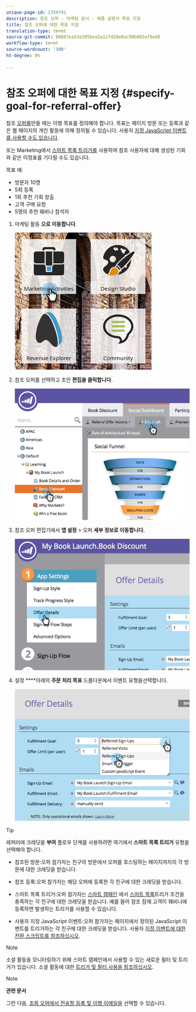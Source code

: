 ```yaml
---
unique-page-id: 2359791
description: 참조 오퍼 - 마케팅 문서 - 제품 설명서 목표 지정
title: 참조 오퍼에 대한 목표 지정
translation-type: tm+mt
source-git-commit: 00887ea53e395bea3a11fd28e0ac98b085ef6ed8
workflow-type: tm+mt
source-wordcount: '300'
ht-degree: 0%

---
```



# 참조 오퍼에 대한 목표 지정 {#specify-goal-for-referral-offer}

참조 [오퍼를](create-a-referral-offer.md)만들 때는 이행 목표를 정의해야 합니다. 목표는 페이지 방문 또는 등록과 같은 웹 페이지의 개인 활동에 의해 정의될 수 있습니다. 사용자 [지정 JavaScript 이벤트를 사용할 수도 있습니다](../../../../product-docs/demand-generation/social/social-functions/conversion-script-for-custom-events.md).

또는 Marketing에서 [스마트 목록 트리거를](specify-goal-for-referral-offer.md) 사용하여 참조 사용자에 대해 생성된 기회와 같은 이정표를 기다릴 수도 있습니다.

목표 예:

* 방문자 10명
* 5회 등록
* 1회 추천 기회 창출
* 고객 구매 요청
* 5명의 추천 웨비나 참석자

1. 마케팅 활동 **으로 이동합니다**.

   ![](assets/ma.png)

1. 참조 오퍼를 선택하고 초안 **편집을 클릭합니다.**

   ![](assets/image2014-9-19-15-3a6-3a35.png)

1. 참조 오퍼 편집기에서 **앱 설정** > 오퍼 **세부 정보로 이동합니다.**

   ![](assets/image2014-9-19-15-3a6-3a44.png)

1. 설정 ****&#x200B;아래의 **주문 처리 목표** 드롭다운에서 이벤트 유형을선택합니다.

   ![](assets/image2014-9-19-15-3a6-3a56.png)

>[!TIP]
>
>레퍼러에 크레딧을 **부여** 플로우 단계를 사용하려면 여기에서 **스마트 목록 트리거** 유형을 선택해야 합니다.

* 참조된 방문:오퍼 참가자는 친구의 방문에서 오퍼를 호스팅하는 페이지까지의 각 방문에 대한 크레딧을 받습니다.
* 참조 등록:오퍼 참가자는 해당 오퍼에 등록한 각 친구에 대한 크레딧을 받습니다.
* 스마트 목록 트리거:오퍼 참가자는 [스마트 캠페인](../../../../product-docs/core-marketo-concepts/smart-lists-and-static-lists/understanding-smart-lists.md) 에서 [스마트 목록](http://docs.marketo.com/display/docs/smart+campaigns)트리거 조건을 충족하는 각 친구에 대한 크레딧을 받습니다. 예를 들어 참조 잠재 고객이 웨비나에 등록하면 발생하는 트리거를 사용할 수 있습니다.

* 사용자 지정 JavaScript 이벤트:오퍼 참가자는 페이지에서 정의된 JavaScript 이벤트를 트리거하는 각 친구에 대한 크레딧을 받습니다. 사용자 [지정 이벤트에 대한 전환 스크립트를 참조하십시오](../../../../product-docs/demand-generation/social/social-functions/triggers-and-filters-for-social-activities.md).

>[!NOTE]
>
>소셜 활동을 모니터링하기 위해 스마트 캠페인에서 사용할 수 있는 새로운 필터 및 트리거가 있습니다. 소셜 활동에 대한 [트리거 및 필터 사용을 참조하십시오](../../../../product-docs/demand-generation/social/social-functions/triggers-and-filters-for-social-activities.md).

>[!NOTE]
>
>**관련 문서**
>
>그런 다음, [조회 오퍼에서 전송할 등록 및 이행 이메일을](send-referral-offer-fulfillment-email.md) 선택할 수 있습니다.

